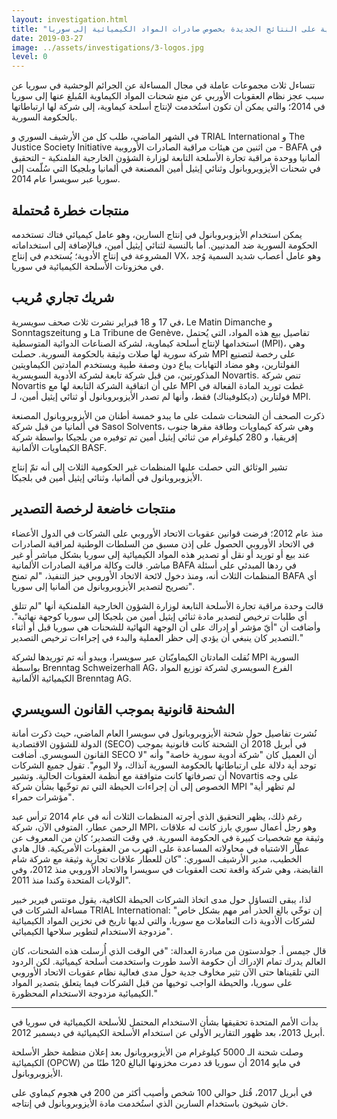 ```yaml
---
layout: investigation.html
title: "ردود السلطات الألمانية والبلجيكية على النتائج الجديدة بخصوص صادرات المواد الكيميائية إلى سوريا"
date: 2019-03-27
image: ../assets/investigations/3-logos.jpg
level: 0
---
```


تتساءل ثلاث مجموعات عاملة في مجال المساءلة عن الجرائم الوحشية في سوريا عن سبب عجز نظام العقوبات الأوربي عن منع شحنات المواد الكيماوية المُبلغ عنها إلى سوريا في 2014؛ والتي يمكن أن تكون استُخدمت لإنتاج أسلحة كيماوية، إلى شركة لها ارتباطاتها بالحكومة السورية. 

في الشهر الماضي، طلب كل من الأرشيف السوري و TRIAL International و The Justice Society Initiative من اثنين من هيئات مراقبة الصادرات الأوروبية - BAFA في ألمانيا ووحدة مراقبة تجارة الأسلحة التابعة لوزارة الشؤون الخارجية الفلمنكية - التحقيق في شحنات الأيزوبروبانول وثنائي إيثيل أمين المصنعة في ألمانيا وبلجيكا التي سُلّمت إلى سوريا عبر سويسرا عام 2014.


## منتجات خطرة مُحتملة

يمكن استخدام الأيزوبروبانول في إنتاج السارين، وهو عامل كيميائي فتاك تستخدمه الحكومة السورية ضد المدنيين. أما بالنسبة لثنائي إيثيل أمين، فبالإضافة إلى استخداماته المشروعة في إنتاج الأدوية؛ يُستخدم في إنتاج VX، وهو عامل أعصاب شديد السمية وُجد في مخزونات الأسلحة الكيميائية في سوريا.


## شريك تجاري مُريب

في 17 و 18 فبراير نشرت ثلاث صحف سويسرية، Le Matin Dimanche و Sonntagszeitung و La Tribune de Genève،  تفاصيل بيع هذه المواد، التي يُحتمل استخدامها لإنتاج أسلحة كيماوية، لشركة الصناعات الدوائية المتوسطية (MPI)، وهي شركة سورية لها صلات وثيقة بالحكومة السورية. حصلت MPI على رخصة لتصنيع الفولتارين، وهو مضاد التهابات يباع دون وصفة طبية ويستخدم المادتين الكيماويتين المذكورتين، من قبل شركة تابعة لشركة الأدوية السويسرية Novartis. تنص شركة Novartis على أن اتفاقية الشركة التابعة لها مع MPI غطت توريد المادة الفعالة في فولتارين (ديكلوفيناك) فقط، وأنها لم تصدر الأيزوبروبانول أو ثنائي إيثيل أمين، لـ MPI.

ذكرت الصحف أن الشحنات شملت على ما يبدو خمسة أطنان من الأيزوبروبانول المصنعة في ألمانيا من قبل شركة Sasol Solvents، وهي شركة كيماويات وطاقة مقرها جنوب إفريقيا، و 280 كيلوغرام من ثنائي إيثيل أمين تم توفيره من بلجيكا بواسطة شركة الكيماويات الألمانية BASF.

تشير الوثائق التي حصلت عليها المنظمات غير الحكومية الثلاث إلى أنه تمّ إنتاج الأيزوبروبانول في ألمانيا، وثنائي إيثيل أمين في بلجيكا.


## منتجات خاضعة لرخصة التصدير

منذ عام 2012؛ فرضت قوانين عقوبات الاتحاد الأوروبي على الشركات في الدول الأعضاء في الاتحاد الأوروبي الحصول على إذن مسبق من السلطات الوطنية لمراقبة الصادرات عند بيع أو توريد أو نقل أو تصدير هذه المواد الكيميائية إلى سوريا بشكل مباشر أو غير مباشر. قالت وكالة مراقبة الصادرات الألمانية BAFA في ردها المبدئي على أسئلة المنظمات الثلاث أنه، ومنذ دخول لائحة الاتحاد الأوروبي حيز التنفيذ، "لم تمنح BAFA أي تصريح لتصدير الأيزوبروبانول من ألمانيا إلى سوريا".

قالت وحدة مراقبة تجارة الأسلحة التابعة لوزارة الشؤون الخارجية الفلمنكية أنها "لم تتلق أي طلبات ترخيص لتصدير مادة ثنائي إيثيل أمين من بلجيكا إلى سوريا كوجهة نهائية". وأضافت أن "أيّ مؤشر أو إدراك على أن الوجهة النهائية للشحنات هي سوريا قبل أو أثناء التصدير كان ينبغي أن يؤدي إلى حظر العملية والبدء في إجراءات ترخيص التصدير."

نُقلت المادتان الكيماويّتان عبر سويسرا، ويبدو أنه تم توريدها لشركة MPI السورية بواسطة Brenntag Schweizerhall AG، الفرع السويسري لشركة توزيع المواد الكيميائية الألمانية Brenntag AG.

## الشحنة قانونية بموجب القانون السويسري

نُشرت تفاصيل حول شحنة الأيزوبروبانول في سويسرا العام الماضي، حيث ذكرت أمانة الدولة للشؤون الاقتصادية (SECO) في أبريل 2018 أن الشحنة كانت قانونية بموجب القانون السويسري. أضافت SECO أن العميل كان "شركة أدوية سورية خاصة" وأنه "لا توجد أية دلالة على ارتباطاتها بالحكومة السورية آنذاك، ولا اليوم". تقول جميع الشركات أن تصرفاتها كانت متوافقة مع أنظمة العقوبات الحالية. وتشير Novartis على وجه الخصوص إلى أن إجراءات الحيطة التي تم توخّيها بشأن  شركة MPI "لم تظهر أية مؤشرات حمراء".

رغم ذلك، يظهر التحقيق الذي أجرته المنظمات الثلاث أنه في عام 2014 ترأس عبد الرحمن عطار، المتوفى الآن، شركة MPI، وهو رجل أعمال سوري بارز كانت له علاقات وثيقة مع شخصيات كبيرة في الحكومة السورية. في وقت التصدير؛ كان من المعروف عن عطّار الاشتباه في محاولاته  المساعدة على التهرب من العقوبات الأمريكية. قال هادي الخطيب، مدير الأرشيف السوري: "كان للعطار علاقات تجارية وثيقة مع شركة شام القابضة، وهي شركة واقعة تحت العقوبات في سويسرا والاتحاد الأوروبي منذ 2012، وفي الولايات المتحدة وكندا منذ 2011".

لذا، يبقى التساؤل حول مدى اتخاذ الشركات الحيطة الكافية، يقول مونتس فيرير خبير مساءلة الشركات في  TRIAL International: "إن توخّي بالغ الحذر أمر مهم بشكل خاص لشركات الأدوية ذات التعاملات مع سوريا، والتي لديها تاريخ في تخزين المواد الكيميائية مزدوجة الاستخدام لتطوير سلاحها الكيميائي".

قال جيمس أ. جولدستون من مبادرة العدالة: "في الوقت الذي أُرسلت هذه الشحنات، كان العالم يدرك تمام الإدراك أن حكومة الأسد طورت واستخدمت أسلحة كيميائية. لكن الردود التي تلقيناها حتى الآن تثير مخاوف جدية حول مدى فعالية نظام عقوبات الاتحاد الأوروبي على سوريا، والحيطة الواجب توخيها من قبل الشركات فيما يتعلق بتصدير المواد الكيميائية مزدوجة الاستخدام المحظورة."

---
بدأت الأمم المتحدة تحقيقها بشأن الاستخدام المحتمل للأسلحة الكيميائية في سوريا في أبريل 2013، بعد ظهور التقارير الأولى عن استخدام الأسلحة الكيميائية في ديسمبر 2012.

وصلت شحنة الـ  5000 كيلوغرام من الأيزوبروبانول بعد إعلان منظمة حظر الأسلحة الكيميائية (OPCW) في مايو 2014 أن سوريا قد دمرت مخزونها البالغ 120 طنًا من الأيزوبروبانول.

في أبريل 2017، قُتل حوالي 100 شخص وأصيب أكثر من 200 في هجوم كيماوي على خان شيخون باستخدام السارين الذي استُخدمت مادة الأيزوبروبانول في إنتاجه.
